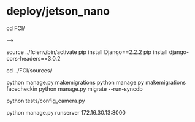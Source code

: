 # deploy/jetson_nano
<!-- clone source  -->

<!-- 1. Creating storage -->
cd FCI/
<!-- mkdir storage
mkdir storage/images
<!-- save crop face image by user_id -->
<!-- mkdir storage/dbfaces            -->
<!-- save face features -->
<!-- mkdir storage/dbfeatures -->
<!-- save face classifers -->
<!-- mkdir storage/dbclassifiers --> -->


<!-- 2. Creating fcienv -> deploy/jetson_nano -->

<!-- 3. Creating video streaming -->
<!-- update ../streaming/camera_opencv -->
<!-- line 68, video name -->
<!-- line 98, MODE_FACE_REGISTERING -->
<!-- ailibs_data at  P:\nartin\AIInternship2020\FCI-->


<!-- for facecheckin API -->
source ../fcienv/bin/activate
pip install Django==2.2.2
pip install django-cors-headers==3.0.2

cd ../FCI/sources/
<!-- update IP in ../checkin/settings.py -->
python manage.py makemigrations
python manage.py makemigrations facecheckin
python manage.py migrate --run-syncdb
<!-- update came ra configs -->
python tests/config_camera.py
<!-- python tests/create_record_images.py -->

<!-- fuser -n tcp -k 8000 -->
python manage.py runserver 172.16.30.13:8000
